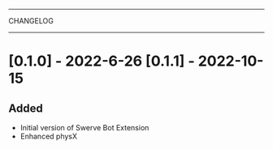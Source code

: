 **********
CHANGELOG
**********


[0.1.0] - 2022-6-26
[0.1.1] - 2022-10-15
========================

Added
-------
- Initial version of Swerve Bot Extension
- Enhanced physX

